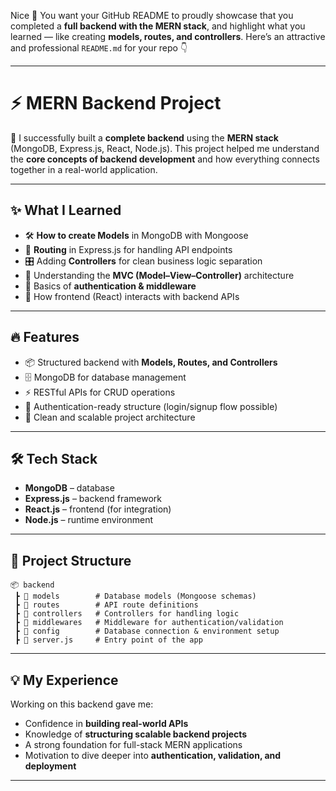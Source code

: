 Nice 🚀 You want your GitHub README to proudly showcase that you completed a **full backend with the MERN stack**, and highlight what you learned — like creating **models, routes, and controllers**. Here’s an attractive and professional `README.md` for your repo 👇

---

# ⚡ MERN Backend Project

🎉 I successfully built a **complete backend** using the **MERN stack** (MongoDB, Express.js, React, Node.js).
This project helped me understand the **core concepts of backend development** and how everything connects together in a real-world application.

---

## ✨ What I Learned

* 🛠️ **How to create Models** in MongoDB with Mongoose
* 🔗 **Routing** in Express.js for handling API endpoints
* 🎛️ Adding **Controllers** for clean business logic separation
* 🧩 Understanding the **MVC (Model–View–Controller)** architecture
* 🔐 Basics of **authentication & middleware**
* 🚀 How frontend (React) interacts with backend APIs

---

## 🔥 Features

* 📦 Structured backend with **Models, Routes, and Controllers**
* 🗄️ MongoDB for database management
* ⚡ RESTful APIs for CRUD operations
* 🔑 Authentication-ready structure (login/signup flow possible)
* 🎯 Clean and scalable project architecture

---

## 🛠️ Tech Stack

* **MongoDB** – database
* **Express.js** – backend framework
* **React.js** – frontend (for integration)
* **Node.js** – runtime environment

---

## 📁 Project Structure

```
📦 backend
 ┣ 📂 models        # Database models (Mongoose schemas)
 ┣ 📂 routes        # API route definitions
 ┣ 📂 controllers   # Controllers for handling logic
 ┣ 📂 middlewares   # Middleware for authentication/validation
 ┣ 📂 config        # Database connection & environment setup
 ┣ 📜 server.js     # Entry point of the app
```

---

## 💡 My Experience

Working on this backend gave me:

* Confidence in **building real-world APIs**
* Knowledge of **structuring scalable backend projects**
* A strong foundation for full-stack MERN applications
* Motivation to dive deeper into **authentication, validation, and deployment**

---



